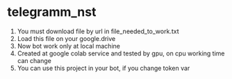 # telegramm_nst
1. You must download file by url in file_needed_to_work.txt
2. Load this file on your google.drive
3. Now bot work only at local machine
4. Created at google colab service and tested by gpu, on cpu working time can change
5. You can use this project in your bot, if you change token var

